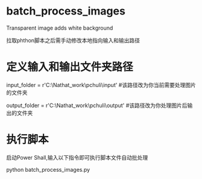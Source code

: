 # batch_process_images
Transparent image adds white background

拉取phthon脚本之后需手动修改本地指向输入和输出路径
# 定义输入和输出文件夹路径
input_folder = r'C:\Nathat_work\pchuli\input' #该路径改为你当前需要处理图片的文件夹

output_folder = r'C:\Nathat_work\pchuli\output' #该路径改为你处理图片后输出的文件夹
# 执行脚本
启动Power Shall,输入以下指令即可执行脚本文件自动批处理

python batch_process_images.py
